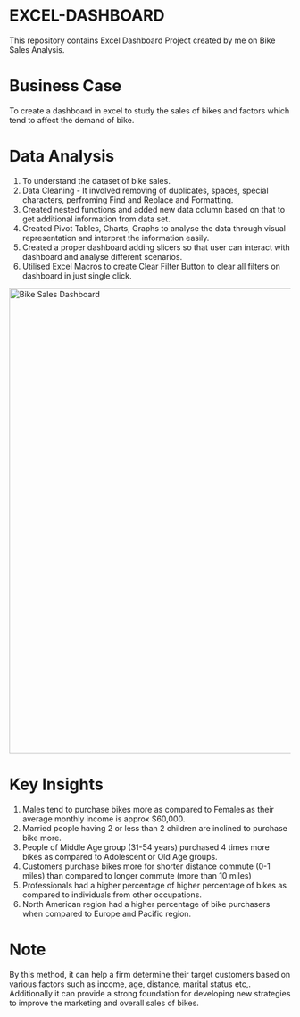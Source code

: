 # EXCEL-DASHBOARD
This repository contains Excel Dashboard Project created by me on Bike Sales Analysis.
# Business Case
To create a dashboard in excel to study the sales of bikes and factors which tend to affect the demand of bike.

# Data Analysis
1. To understand the dataset of bike sales.
2. Data Cleaning - It involved removing of duplicates, spaces, special characters, perfroming Find and Replace and Formatting.
3. Created nested functions and added new data column based on that to get additional information from data set.
4. Created Pivot Tables, Charts, Graphs to analyse the data through visual representation and interpret the information easily.
5. Created a proper dashboard adding slicers so that user can interact with dashboard and analyse different scenarios.
6. Utilised Excel Macros to create Clear Filter Button to clear all filters on dashboard in just single click.

<img width="833" alt="Bike Sales Dashboard" src="https://github.com/pritishgp/Excel-Dashboard/assets/133867934/0cf4d941-e9ab-4be2-9729-ca24811001b2">

# Key Insights
1. Males tend to purchase bikes more as compared to Females as their average monthly income is approx $60,000.
2. Married people having 2 or less than 2 children are inclined to purchase bike more.
3. People of Middle Age group (31-54 years) purchased 4 times more bikes as compared to Adolescent or Old Age groups.
4. Customers purchase bikes more for shorter distance commute (0-1 miles) than compared to longer commute (more than 10 miles)
5. Professionals had a higher percentage of higher percentage of bikes as compared to individuals from other occupations.
6. North American region had a higher percentage of bike purchasers when compared to Europe and Pacific region.

# Note
By this method, it can help a firm determine their target customers based on various factors such as income, age, distance, marital status etc,.
Additionally it can provide a strong foundation for developing new strategies to improve the marketing and overall sales of bikes.
